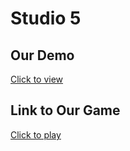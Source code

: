 # Studio 5

## Our Demo
[Click to view](https://youtu.be/3w9otaCSlag)

## Link to Our Game
[Click to play](https://lluisem.itch.io/breakout-3d-studio5)
